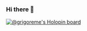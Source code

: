 ### Hi there 👋
[![@grigoreme's Holopin board](https://holopin.io/api/user/board?user=grigoreme)](https://holopin.io/@grigoreme)


<!--
**grigoreme/grigoreme** is a ✨ _special_ ✨ repository because its `README.md` (this file) appears on your GitHub profile.

Here are some ideas to get you started:

- 🔭 I’m currently working on ...
- 🌱 I’m currently learning ...
- 👯 I’m looking to collaborate on ...
- 🤔 I’m looking for help with ...
- 💬 Ask me about ...
- 📫 How to reach me: ...
- 😄 Pronouns: ...
- ⚡ Fun fact: ...
-->
